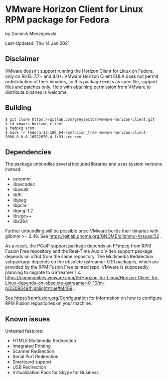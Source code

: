 VMware Horizon Client for Linux RPM package for Fedora
======================================================

by Dominik Mierzejewski

Last-Updated: Thu 14 Jan 2021

Disclaimer
----------
VMware doesn't support running the Horizon Client for Linux on Fedora, only on
RHEL 7.7+ and 8.0+.
VMware Horizon Client EULA does not permit redistribution of their binaries, so
this package exists as spec file, support files and patches only. Help with
obtaining permission from VMware to distribute binaries is welcome.

Building
--------
```
$ git clone https://gitlab.com/greysector/vmware-horizon-client.git
$ cd vmware-horizon-client
$ fedpkg srpm
$ mock -r fedora-33-x86_64-rpmfusion_free vmware-horizon-client-2006.8.0.0.16522670-4.fc33.src.rpm
```

Dependencies
------------
The package unbundles several included libraries and uses system versions
instead:
* cairomm
* libavcodec
* libavutil
* libffi
* libjpeg
* libpcre
* libpng-1.2
* libsigc++
* libx264

Further unbundling will be possible once VMware builds their binaries with
glibmm >= 2.46. See https://gitlab.gnome.org/GNOME/glibmm/-/issues/32 .

As a result, the PCoIP support package depends on FFmpeg from RPM Fusion Free
repository and the Real-Time Audio Video support package depends on x264 from
the same repository. The Multimedia Redirection subpackage depends on the
obsolete gstreamer-0.10 packages, which are provided by the RPM Fusion Free
tainted repo. VMware is supposedly planning to migrate to GStreamer 1.x:
https://communities.vmware.com/t5/Horizon-for-Linux/Horizon-Client-for-Linux-depends-on-obsolete-gstreamer-0-10/m-p/2309349/highlight/true#M469 .

See https://rpmfusion.org/Configuration for information on how to configure RPM
Fusion repositories on your machine.

Known issues
------------
Untested features:
* HTML5 Multimedia Redirection
* Integrated Printing
* Scanner Redirection
* Serial Port Redirection
* Smartcard support
* USB Redirection
* Virtualization Pack for Skype for Business
